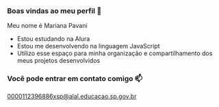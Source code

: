 ### Boas vindas ao meu perfil 💙

Meu nome é Mariana Pavani

- Estou estudando na Alura
- Estou me desenvolvendo na linguagem JavaScript
- Utilizo esse espaço para minha organização e compartilhamento dos meus projetos desenvolvidos

### Você pode entrar em contato comigo 📫

0000112396886xsp@alal.educacao.sp.gov.br
